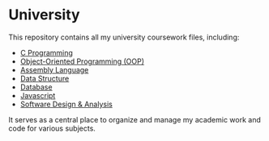 # University

This repository contains all my university coursework files, including:

<ul>
  <li><a href="https://github.com/uzairkbr/University/tree/main/C%20Programming">C Programming</a></li>
  <li><a href="https://github.com/uzairkbr/University/tree/main/Object%20Oriented%20Programming%20(%20OOP%20)">Object-Oriented Programming (OOP)</a></li>
  <li><a href="https://github.com/uzairkbr/University/tree/main/Assembly%20Language">Assembly Language</a></li>
  <li><a href="https://github.com/uzairkbr/University/tree/main/Data%20Structure">Data Structure</a></li>
  <li><a href="https://github.com/uzairkbr/University/tree/main/DataBase">Database</a></li>
  <li><a href="https://github.com/uzairkbr/University/tree/main/JavaScript">Javascript</a></li>
  <li><a href="https://github.com/uzairkbr/University/tree/main/JavaScript">Software Design & Analysis</a></li>
</ul>

It serves as a central place to organize and manage my academic work and code for various subjects.

